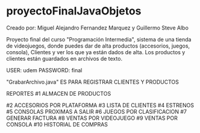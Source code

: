 # proyectoFinalJavaObjetos
Creado por: Miguel Alejandro Fernandez Marquez y Guillermo Steve Albo

Proyecto final del curso "Programación Intermedia", sistema de una tienda de videojuegos, donde puedes dar de alta productos (accesorios, juegos, consola), Clientes y ver los que ya están dados de alta. Los productos y clientes están guardados en archivos de texto.

USER: udem
PASSWORD: final

"GrabarArchivo.java" ES PARA REGISTRAR CLIENTES Y PRODUCTOS

REPORTES
#1 ALMACEN DE PRODUCTOS

#2 ACCESORIOS POR PLATAFORMA
#3 LISTA DE CLIENTES
#4 ESTRENOS
#5 CONSOLAS PROXIMAS A SALIR
#6 JUEGOS POR CLASIFICACION
#7 GENERAR FACTURA
#8 VENTAS POR VIDEOJUEGO
#9 VENTAS POR CONSOLA
#10 HISTORIAL DE COMPRAS
